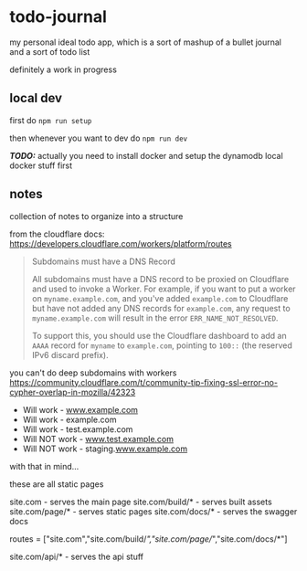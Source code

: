 # todo-journal

my personal ideal todo app, which is a sort of mashup of a
bullet journal and a sort of todo list

definitely a work in progress

## local dev

first do `npm run setup`

then whenever you want to dev do `npm run dev`

***TODO:*** actually you need to install docker and setup the dynamodb local docker stuff first

## notes

collection of notes to organize into a structure

from the cloudflare docs: https://developers.cloudflare.com/workers/platform/routes

> Subdomains must have a DNS Record
>
> All subdomains must have a DNS record to be proxied on Cloudflare and
> used to invoke a Worker. For example, if you want to put a worker on
> `myname.example.com`, and you've added `example.com` to Cloudflare but
> have not added any DNS records for `example.com`, any request to
> `myname.example.com` will result in the error `ERR_NAME_NOT_RESOLVED`.
>
> To support this, you should use the Cloudflare dashboard to add an
> `AAAA` record for `myname` to `example.com`, pointing to `100::` (the
> reserved IPv6 discard prefix).

you can't do deep subdomains with workers https://community.cloudflare.com/t/community-tip-fixing-ssl-error-no-cypher-overlap-in-mozilla/42323

- Will work - www.example.com
- Will work - example.com
- Will work - test.example.com
- Will NOT work - www.test.example.com
- Will NOT work - staging.www.example.com

with that in mind...

these are all static pages

site.com - serves the main page
site.com/build/* - serves built assets
site.com/page/* - serves static pages
site.com/docs/* - serves the swagger docs

routes = ["site.com","site.com/build/*","site.com/page/*","site.com/docs/*"]

site.com/api/* - serves the api stuff
